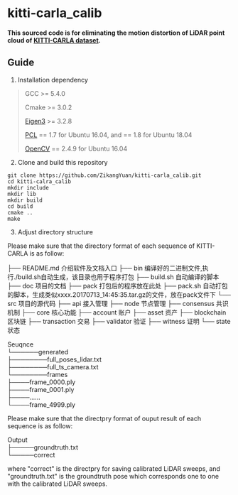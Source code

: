 # kitti-carla_calib

**This sourced code is for eliminating the motion distortion of LiDAR point cloud of [KITTI-CARLA dataset](https://npm3d.fr/kitti-carla).**

## Guide

1. Installation dependency

> GCC >= 5.4.0
>
> Cmake >= 3.0.2
> 
> [Eigen3](http://eigen.tuxfamily.org/index.php?title=Main_Page) >= 3.2.8
>
> [PCL](https://pointclouds.org/downloads/) == 1.7 for Ubuntu 16.04, and == 1.8 for Ubuntu 18.04
>
> [OpenCV](https://opencv.org/releases/) == 2.4.9 for Ubuntu 16.04

2. Clone and build this repository
```
git clone https://github.com/ZikangYuan/kitti-carla_calib.git
cd kitti-calra_calib
mkdir include
mkdir lib
mkdir build
cd build
cmake ..
make
```

3. Adjust directory structure

Please make sure that the directory format of each sequence of KITTI-CARLA is as follow:

├── README.md 介绍软件及文档入口
├── bin 编译好的二进制文件,执行./build.sh自动生成，该目录也用于程序打包
├── build.sh 自动编译的脚本
├── doc 项目的文档
├── pack 打包后的程序放在此处
├── pack.sh 自动打包的脚本，生成类似xxxx.20170713_14:45:35.tar.gz的文件，放在pack文件下
└── src 项目的源代码
    ├── api           接入管理
    ├── node          节点管理
    ├── consensus     共识机制
    ├── core          核心功能
        ├── account     账户
        ├── asset       资产
        ├── blockchain  区块链
        ├── transaction 交易
        ├── validator   验证
        ├── witness     证明
        └── state       状态

Seuqnce  
└──────generated  
       ├────────full_poses_lidar.txt  
       ├────────full_ts_camera.txt        
       └────────frames       
                 ├────frame_0000.ply                 
                 ├────frame_0001.ply                
                 ├────......                 
                 └────frame_4999.ply  
                 
Please make sure that the directpry format of ouput result of each sequence is as follow:

Output  
├─────groundtruth.txt  
└─────correct

where "correct" is the directpry for saving calibrated LiDAR sweeps, and "groundtruth.txt" is the groundtruth pose which corresponds one to one with the calibrated LiDAR sweeps.
